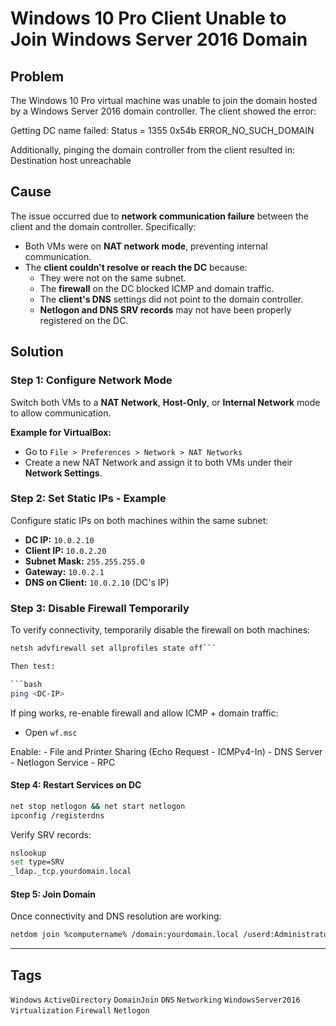 # Windows 10 Pro Client Unable to Join Windows Server 2016 Domain

## Problem
The Windows 10 Pro virtual machine was unable to join the domain hosted by a Windows Server 2016 domain controller. The client showed the error:

Getting DC name failed: Status = 1355 0x54b ERROR_NO_SUCH_DOMAIN

Additionally, pinging the domain controller from the client resulted in: Destination host unreachable


## Cause
The issue occurred due to **network communication failure** between the client and the domain controller. Specifically:
- Both VMs were on **NAT network mode**, preventing internal communication.
- The **client couldn't resolve or reach the DC** because:
  - They were not on the same subnet.
  - The **firewall** on the DC blocked ICMP and domain traffic.
  - The **client's DNS** settings did not point to the domain controller.
  - **Netlogon and DNS SRV records** may not have been properly registered on the DC.

## Solution

### Step 1: Configure Network Mode
Switch both VMs to a **NAT Network**, **Host-Only**, or **Internal Network** mode to allow communication.

**Example for VirtualBox:**
- Go to `File > Preferences > Network > NAT Networks`
- Create a new NAT Network and assign it to both VMs under their **Network Settings**.

### Step 2: Set Static IPs - Example
Configure static IPs on both machines within the same subnet:
- **DC IP:** `10.0.2.10`
- **Client IP:** `10.0.2.20`
- **Subnet Mask:** `255.255.255.0`
- **Gateway:** `10.0.2.1`
- **DNS on Client:** `10.0.2.10` (DC's IP)

### Step 3: Disable Firewall Temporarily
To verify connectivity, temporarily disable the firewall on both machines:

```bash
netsh advfirewall set allprofiles state off```

Then test:

```bash
ping <DC-IP>
```

If ping works, re-enable firewall and allow ICMP + domain traffic:
- Open `wf.msc`

Enable:
	- File and Printer Sharing (Echo Request - ICMPv4-In)
	- DNS Server
	- Netlogon Service
	- RPC

#### Step 4: Restart Services on DC

```bash
net stop netlogon && net start netlogon
ipconfig /registerdns
```

Verify SRV records:
```bash
nslookup
set type=SRV
_ldap._tcp.yourdomain.local
```

#### Step 5: Join Domain

Once connectivity and DNS resolution are working:

```bash
netdom join %computername% /domain:yourdomain.local /userd:Administrator /passwordd:*
```

---

## Tags  

`Windows` `ActiveDirectory` `DomainJoin` `DNS` `Networking` `WindowsServer2016` `Virtualization` `Firewall` `Netlogon`

